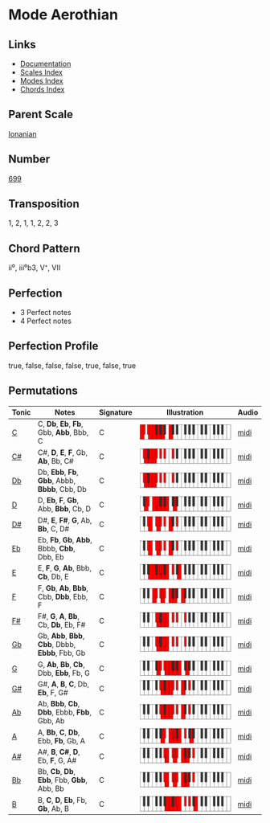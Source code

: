 # Mode Aerothian

## Links

- [Documentation](README.md)
- [Scales Index](Scales.md)
- [Modes Index](Modes.md)
- [Chords Index](Chords.md)

## Parent Scale

[Ionanian](ScaleIonanian.md)

## Number

[699](https://ianring.com/musictheory/scales/699)

## Transposition

1, 2, 1, 1, 2, 2, 3

## Chord Pattern

ii⁰, iii⁰b3, V⁺, VII

## Perfection

- 3 Perfect notes
- 4 Perfect notes

## Perfection Profile

true, false, false, false, true, false, true

## Permutations

| Tonic | Notes | Signature | Illustration | Audio |
|-------|-------|-----------|--------------|-------|
| [C](ModeCNaturalAerothian.md) | C, **Db**, **Eb**, **Fb**, Gbb, **Abb**, Bbb, C | C | ![CNaturalAerothian](ModeCNaturalAerothian.png) | [midi](https://github.com/edipermadi/music/blob/main/docs/ModeCNaturalAerothian.mid?raw=true) |
| [C#](ModeCSharpAerothian.md) | C#, **D**, **E**, **F**, Gb, **Ab**, Bb, C# | C | ![CSharpAerothian](ModeCSharpAerothian.png) | [midi](https://github.com/edipermadi/music/blob/main/docs/ModeCSharpAerothian.mid?raw=true) |
| [Db](ModeDFlatAerothian.md) | Db, **Ebb**, **Fb**, **Gbb**, Abbb, **Bbbb**, Cbb, Db | C | ![DFlatAerothian](ModeDFlatAerothian.png) | [midi](https://github.com/edipermadi/music/blob/main/docs/ModeDFlatAerothian.mid?raw=true) |
| [D](ModeDNaturalAerothian.md) | D, **Eb**, **F**, **Gb**, Abb, **Bbb**, Cb, D | C | ![DNaturalAerothian](ModeDNaturalAerothian.png) | [midi](https://github.com/edipermadi/music/blob/main/docs/ModeDNaturalAerothian.mid?raw=true) |
| [D#](ModeDSharpAerothian.md) | D#, **E**, **F#**, **G**, Ab, **Bb**, C, D# | C | ![DSharpAerothian](ModeDSharpAerothian.png) | [midi](https://github.com/edipermadi/music/blob/main/docs/ModeDSharpAerothian.mid?raw=true) |
| [Eb](ModeEFlatAerothian.md) | Eb, **Fb**, **Gb**, **Abb**, Bbbb, **Cbb**, Dbb, Eb | C | ![EFlatAerothian](ModeEFlatAerothian.png) | [midi](https://github.com/edipermadi/music/blob/main/docs/ModeEFlatAerothian.mid?raw=true) |
| [E](ModeENaturalAerothian.md) | E, **F**, **G**, **Ab**, Bbb, **Cb**, Db, E | C | ![ENaturalAerothian](ModeENaturalAerothian.png) | [midi](https://github.com/edipermadi/music/blob/main/docs/ModeENaturalAerothian.mid?raw=true) |
| [F](ModeFNaturalAerothian.md) | F, **Gb**, **Ab**, **Bbb**, Cbb, **Dbb**, Ebb, F | C | ![FNaturalAerothian](ModeFNaturalAerothian.png) | [midi](https://github.com/edipermadi/music/blob/main/docs/ModeFNaturalAerothian.mid?raw=true) |
| [F#](ModeFSharpAerothian.md) | F#, **G**, **A**, **Bb**, Cb, **Db**, Eb, F# | C | ![FSharpAerothian](ModeFSharpAerothian.png) | [midi](https://github.com/edipermadi/music/blob/main/docs/ModeFSharpAerothian.mid?raw=true) |
| [Gb](ModeGFlatAerothian.md) | Gb, **Abb**, **Bbb**, **Cbb**, Dbbb, **Ebbb**, Fbb, Gb | C | ![GFlatAerothian](ModeGFlatAerothian.png) | [midi](https://github.com/edipermadi/music/blob/main/docs/ModeGFlatAerothian.mid?raw=true) |
| [G](ModeGNaturalAerothian.md) | G, **Ab**, **Bb**, **Cb**, Dbb, **Ebb**, Fb, G | C | ![GNaturalAerothian](ModeGNaturalAerothian.png) | [midi](https://github.com/edipermadi/music/blob/main/docs/ModeGNaturalAerothian.mid?raw=true) |
| [G#](ModeGSharpAerothian.md) | G#, **A**, **B**, **C**, Db, **Eb**, F, G# | C | ![GSharpAerothian](ModeGSharpAerothian.png) | [midi](https://github.com/edipermadi/music/blob/main/docs/ModeGSharpAerothian.mid?raw=true) |
| [Ab](ModeAFlatAerothian.md) | Ab, **Bbb**, **Cb**, **Dbb**, Ebbb, **Fbb**, Gbb, Ab | C | ![AFlatAerothian](ModeAFlatAerothian.png) | [midi](https://github.com/edipermadi/music/blob/main/docs/ModeAFlatAerothian.mid?raw=true) |
| [A](ModeANaturalAerothian.md) | A, **Bb**, **C**, **Db**, Ebb, **Fb**, Gb, A | C | ![ANaturalAerothian](ModeANaturalAerothian.png) | [midi](https://github.com/edipermadi/music/blob/main/docs/ModeANaturalAerothian.mid?raw=true) |
| [A#](ModeASharpAerothian.md) | A#, **B**, **C#**, **D**, Eb, **F**, G, A# | C | ![ASharpAerothian](ModeASharpAerothian.png) | [midi](https://github.com/edipermadi/music/blob/main/docs/ModeASharpAerothian.mid?raw=true) |
| [Bb](ModeBFlatAerothian.md) | Bb, **Cb**, **Db**, **Ebb**, Fbb, **Gbb**, Abb, Bb | C | ![BFlatAerothian](ModeBFlatAerothian.png) | [midi](https://github.com/edipermadi/music/blob/main/docs/ModeBFlatAerothian.mid?raw=true) |
| [B](ModeBNaturalAerothian.md) | B, **C**, **D**, **Eb**, Fb, **Gb**, Ab, B | C | ![BNaturalAerothian](ModeBNaturalAerothian.png) | [midi](https://github.com/edipermadi/music/blob/main/docs/ModeBNaturalAerothian.mid?raw=true) |
